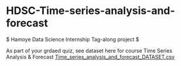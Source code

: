 # HDSC-Time-series-analysis-and-forecast
$ Hamoye Data Science Internship Tag-along project $

As part of your grdaed quiz, see dataset here for course Time Series Analysis & Forecast
[Time_series_analysis_and_forecast_DATASET.csv](https://github.com/HamoyeHQ/HDSC-Time-series-analysis-and-forecast/files/7768846/Time_series_analysis_and_forecast_DATASET.csv)
